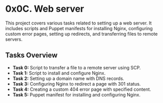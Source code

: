 # 0x0C. Web server

This project covers various tasks related to setting up a web server. It includes scripts and Puppet manifests for installing Nginx, configuring custom error pages, setting up redirects, and transferring files to remote servers.

## Tasks Overview

- **Task 0:** Script to transfer a file to a remote server using SCP.
- **Task 1:** Script to install and configure Nginx.
- **Task 2:** Setting up a domain name with DNS records.
- **Task 3:** Configuring Nginx to redirect a page with 301 status.
- **Task 4:** Creating a custom 404 error page with specified content.
- **Task 5:** Puppet manifest for installing and configuring Nginx.

